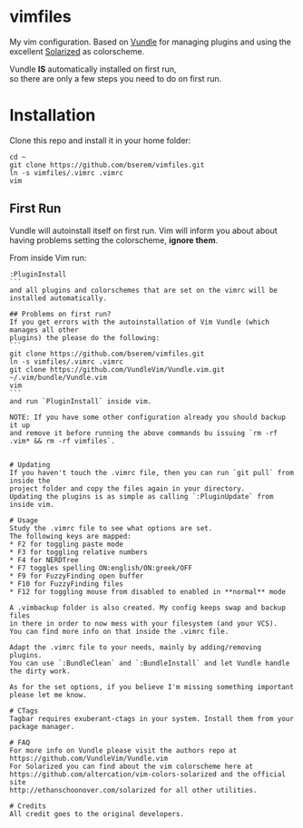 # vimfiles
My vim configuration. Based on [Vundle](https://github.com/gmarik/vundle) for
managing plugins and using the excellent
[Solarized](https://github.com/altercation/vim-colors-solarized) as colorscheme.

Vundle **IS** automatically installed on first run,  
so there are only a few steps you need to do on first run.

# Installation
Clone this repo and install it in your home folder:
```
cd ~
git clone https://github.com/bserem/vimfiles.git
ln -s vimfiles/.vimrc .vimrc
vim
```

## First Run
Vundle will autoinstall itself on first run.
Vim will inform you about about having problems setting the colorscheme, **ignore them**.

From inside Vim run:
````
:PluginInstall
```
and all plugins and colorschemes that are set on the vimrc will be installed automatically.

## Problems on first run?
If you get errors with the autoinstallation of Vim Vundle (which manages all other
plugins) the please do the following:
```
git clone https://github.com/bserem/vimfiles.git
ln -s vimfiles/.vimrc .vimrc
git clone https://github.com/VundleVim/Vundle.vim.git ~/.vim/bundle/Vundle.vim
vim
```
and run `PluginInstall` inside vim.

NOTE: If you have some other configuration already you should backup it up 
and remove it before running the above commands bu issuing `rm -rf .vim* && rm -rf vimfiles`.


# Updating
If you haven't touch the .vimrc file, then you can run `git pull` from inside the
project folder and copy the files again in your directory.
Updating the plugins is as simple as calling `:PluginUpdate` from inside vim.

# Usage
Study the .vimrc file to see what options are set.
The following keys are mapped:
* F2 for toggling paste mode
* F3 for toggling relative numbers
* F4 for NERDTree 
* F7 toggles spelling ON:english/ON:greek/OFF
* F9 for FuzzyFinding open buffer
* F10 for FuzzyFinding files
* F12 for toggling mouse from disabled to enabled in **normal** mode
  
A .vimbackup folder is also created. My config keeps swap and backup files  
in there in order to now mess with your filesystem (and your VCS). 
You can find more info on that inside the .vimrc file. 

Adapt the .vimrc file to your needs, mainly by adding/removing plugins.
You can use `:BundleClean` and `:BundleInstall` and let Vundle handle the dirty work.

As for the set options, if you believe I'm missing something important please let me know.

# CTags
Tagbar requires exuberant-ctags in your system. Install them from your package manager.

# FAQ
For more info on Vundle please visit the authors repo at
https://github.com/VundleVim/Vundle.vim
For Solarized you can find about the vim colorscheme here at
https://github.com/altercation/vim-colors-solarized and the official site
http://ethanschoonover.com/solarized for all other utilities.

# Credits
All credit goes to the original developers.
